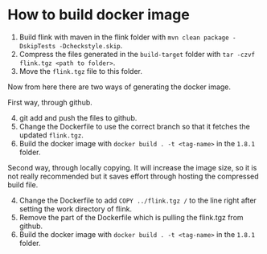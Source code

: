 # How to build docker image

1. Build flink with maven in the flink folder with `mvn clean package -DskipTests -Dcheckstyle.skip`.
2. Compress the files generated in the `build-target` folder with `tar -czvf flink.tgz <path to folder>`.
3. Move the `flink.tgz` file to this folder.

Now from here there are two ways of generating the docker image.

First way, through github.

4. git add and push the files to github.
5. Change the Dockerfile to use the correct branch so that it fetches the updated `flink.tgz`.
6. Build the docker image with `docker build . -t <tag-name>` in the `1.8.1` folder.

Second way, through locally copying. It will increase the image size, so it is not really recommended but it saves effort through hosting the compressed build file.

4. Change the Dockerfile to add `COPY ../flink.tgz /` to the line right after setting the work directory of flink.
5. Remove the part of the Dockerfile which is pulling the flink.tgz from github.
6. Build the docker image with `docker build . -t <tag-name>` in the `1.8.1` folder.

